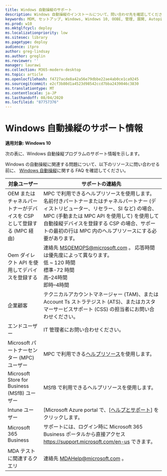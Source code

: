 ```yaml
---
title: Windows 自動操縦のサポート
description: Windows 自動操縦のインストールについて、問い合わせ先を確認してください。
keywords: MDM, セットアップ, Windows, Windows 10, OOBE, 管理, 展開, Autopilot, ZTD, ゼロタッチ, パートナー, MSFB, Intune
ms.prod: w10
ms.mktglfcycl: deploy
ms.localizationpriority: low
ms.sitesec: library
ms.pagetype: deploy
audience: itpro
author: greg-lindsay
ms.author: greglin
ms.reviewer: ''
manager: laurawi
ms.collection: M365-modern-desktop
ms.topic: article
ms.openlocfilehash: f4727acde8a42a56e79dbbe22ae4ab0ce1ca9245
ms.sourcegitcommit: e2cf3b80d1a4523d98542ccd7bba2439046c3830
ms.translationtype: MT
ms.contentlocale: ja-JP
ms.lasthandoff: 08/04/2020
ms.locfileid: "87757376"
---
```

# <a name="windows-autopilot-support-information"></a>Windows 自動操縦のサポート情報

**適用対象: Windows 10**

次の表に、Windows 自動操縦プログラムのサポート情報を示します。  

Windows の自動操縦に関連する問題について、以下のリソースに問い合わせる前に、 [Windows 自動操縦](autopilot-faq.md)に関する FAQ を確認してください。

| 対象ユーザー   |   サポートの連絡先     |
|------------|---------------------------------------|
| OEM またはチャネルパートナーがデバイスを CSP として登録する (MPC 経由) | MPC で利用できるヘルプリソースを使用します。 名前付きパートナーまたはチャネルパートナー (ディストリビューター、リセラー、SI など) の場合、MPC (手動または MPC API を使用して) を使用して自動操縦デバイスを登録する CSP の場合、サポートの最初の行は MPC 内のヘルプリソースにする必要があります。 |   
| Oem ダイレクト API を使用してデバイスを登録する | 連絡先 MSOEMOPS@microsoft.com 。 応答時間は優先度によって異なります。 <br>低 ~ 120 時間 <br>標準-72 時間 <br>高–24時間 <br>即時–4時間 |
| 企業顧客 | テクニカルアカウントマネージャー (TAM)、または Account Ts ストラテジスト (ATS)、またはカスタマーサービスサポート (CSS) の担当者にお問い合わせください。 |
| エンドユーザー | IT 管理者にお問い合わせください。 |
| Microsoft パートナーセンター (MPC) ユーザー | MPC で利用できる[ヘルプリソース](https://partner.microsoft.com/support)を使用します。 |
| Microsoft Store for Business (MSfB) ユーザー | MSfB で利用できるヘルプリソースを使用します。 |
| Intune ユーザー | [Microsoft Azure portal で、[[ヘルプとサポート](https://portal.azure.com/#blade/Microsoft_Azure_Support/HelpAndSupportBlade/overview)] をクリックします。 |
| Microsoft 365 Business | サポートには、ログイン時に Microsoft 365 Business ポータルから直接アクセス https://support.microsoft.com/en-us できます。 |
| MDA テストに関連するクエリ | 連絡先 MDAHelp@microsoft.com 。 |